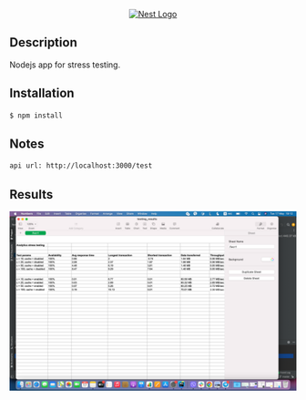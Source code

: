 <p align="center" xmlns="http://www.w3.org/1999/html">
  <a href="https://nodejs.org/uk/" target="blank"><img src="https://nodejs.org/static/images/logo.svg" width="200" alt="Nest Logo" /></a>
</p>

## Description

Nodejs app for stress testing.

## Installation

```bash
$ npm install
```

## Notes

```bash
api url: http://localhost:3000/test
```

## Results

<p align="center" xmlns="http://www.w3.org/1999/html">
  <img alt="test" src="results/img.png" width="1440" />
</p>
